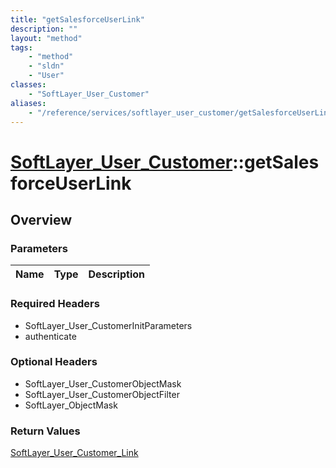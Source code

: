 ```yaml
---
title: "getSalesforceUserLink"
description: ""
layout: "method"
tags:
    - "method"
    - "sldn"
    - "User"
classes:
    - "SoftLayer_User_Customer"
aliases:
    - "/reference/services/softlayer_user_customer/getSalesforceUserLink"
---
```

# [SoftLayer_User_Customer](/reference/services/SoftLayer_User_Customer)::getSalesforceUserLink




## Overview 


### Parameters 
|Name | Type | Description |
| --- | --- | --- |


### Required Headers
* SoftLayer_User_CustomerInitParameters
* authenticate

### Optional Headers
* SoftLayer_User_CustomerObjectMask
* SoftLayer_User_CustomerObjectFilter
* SoftLayer_ObjectMask

### Return Values
<a href='/reference/datatypes/SoftLayer_User_Customer_Link'>SoftLayer_User_Customer_Link </a>

